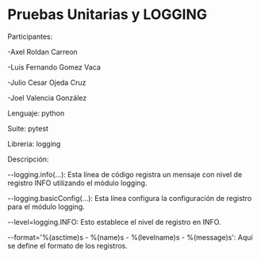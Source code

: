 # Pruebas Unitarias y LOGGING 
Participantes:

  -Axel Roldan Carreon

  -Luis Fernando Gomez Vaca

  -Julio Cesar Ojeda Cruz

  -Joel Valencia González

Lenguaje: python

Suite: pytest

Libreria: logging

Descripción: 

 --logging.info(...): Esta línea de código registra un mensaje con nivel de registro INFO utilizando el módulo logging. 

 --logging.basicConfig(...): Esta línea configura la configuración de registro para el módulo logging.

 --level=logging.INFO: Esto establece el nivel de registro en INFO. 

 --format='%(asctime)s - %(name)s - %(levelname)s - %(message)s': Aquí se define el formato de los registros.

